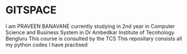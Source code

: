 # GITSPACE
I am PRAVEEN BANAVANE currently studying in 2nd year in Computer Science and Business System in Dr Ambedkar Institute of Tecnhology Bengluru
This course is consulted by the TCS 
This repositary consists all my python codes I have practised 
